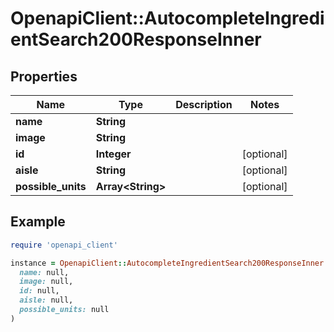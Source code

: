# OpenapiClient::AutocompleteIngredientSearch200ResponseInner

## Properties

| Name | Type | Description | Notes |
| ---- | ---- | ----------- | ----- |
| **name** | **String** |  |  |
| **image** | **String** |  |  |
| **id** | **Integer** |  | [optional] |
| **aisle** | **String** |  | [optional] |
| **possible_units** | **Array&lt;String&gt;** |  | [optional] |

## Example

```ruby
require 'openapi_client'

instance = OpenapiClient::AutocompleteIngredientSearch200ResponseInner.new(
  name: null,
  image: null,
  id: null,
  aisle: null,
  possible_units: null
)
```

